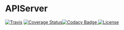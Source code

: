 # APIServer

[![Travis](http://img.shields.io/travis/FutureGateway/APIServer/master.png)](https://travis-ci.org/FutureGateway/APIServer)
[![Coverage Status](https://coveralls.io/repos/github/FutureGateway/APIServer/badge.svg?branch=unit-test)](https://coveralls.io/github/FutureGateway/APIServer?branch=unit-test)[![Codacy Badge](https://api.codacy.com/project/badge/Grade/a60c990738784e078a43da09bf945a35)](https://www.codacy.com/app/marco-fargetta/APIServer?utm_source=github.com&amp;utm_medium=referral&amp;utm_content=FutureGateway/APIServer&amp;utm_campaign=Badge_Grade)[
![License](https://img.shields.io/github/license/FutureGateway/APIServer.svg?style?flat)](http://www.apache.org/licenses/LICENSE-2.0.txt)


